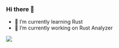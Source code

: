 ### Hi there 👋

- 🌱 I’m currently learning Rust
- 🔭 I’m currently working on Rust Analyzer

![](https://github-readme-stats.vercel.app/api?username=harpsword)

<!--
**harpsword/harpsword** is a ✨ _special_ ✨ repository because its `README.md` (this file) appears on your GitHub profile.

Here are some ideas to get you started:

- 🔭 I’m currently working on ...
- 🌱 I’m currently learning ...
- 👯 I’m looking to collaborate on ...
- 🤔 I’m looking for help with ...
- 💬 Ask me about ...
- 📫 How to reach me: ...
- 😄 Pronouns: ...
- ⚡ Fun fact: ...
-->
